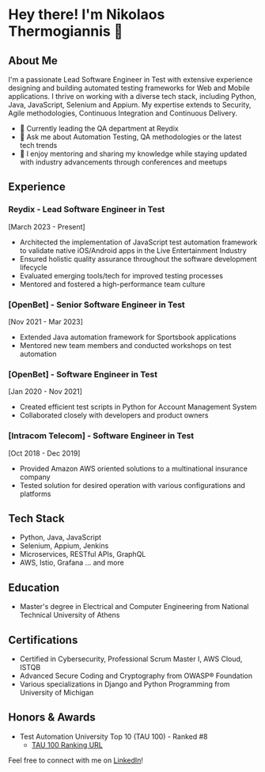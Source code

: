 # Hey there! I'm Nikolaos Thermogiannis 🚀

## About Me
I'm a passionate Lead Software Engineer in Test with extensive experience designing and building automated testing frameworks for Web and Mobile applications. I thrive on working with a diverse tech stack, including Python, Java, JavaScript, Selenium and Appium. My expertise extends to Security, Agile methodologies, Continuous Integration and Continuous Delivery.

- 🔭 Currently leading the QA department at Reydix
- 💬 Ask me about Automation Testing, QA methodologies or the latest tech trends
- 🌱 I enjoy mentoring and sharing my knowledge while staying updated with industry advancements through conferences and meetups

## Experience
### Reydix - Lead Software Engineer in Test
[March 2023 - Present]
- Architected the implementation of JavaScript test automation framework to validate native iOS/Android apps in the Live Entertainment Industry
- Ensured holistic quality assurance throughout the software development lifecycle
- Evaluated emerging tools/tech for improved testing processes
- Mentored and fostered a high-performance team culture

### [OpenBet] - Senior Software Engineer in Test
[Nov 2021 - Mar 2023]
- Extended Java automation framework for Sportsbook applications
- Mentored new team members and conducted workshops on test automation

### [OpenBet] - Software Engineer in Test
[Jan 2020 - Nov 2021]
- Created efficient test scripts in Python for Account Management System
- Collaborated closely with developers and product owners

### [Intracom Telecom] - Software Engineer in Test
[Oct 2018 - Dec 2019]
- Provided Amazon AWS oriented solutions to a multinational insurance company
- Tested solution for desired operation with various configurations and platforms

## Tech Stack
- Python, Java, JavaScript
- Selenium, Appium, Jenkins
- Microservices, RESTful APIs, GraphQL
- AWS, Istio, Grafana
... and more

## Education
- Master's degree in Electrical and Computer Engineering from National Technical University of Athens

## Certifications
- Certified in Cybersecurity, Professional Scrum Master I, AWS Cloud, ISTQB
- Advanced Secure Coding and Cryptography from OWASP® Foundation
- Various specializations in Django and Python Programming from University of Michigan

## Honors & Awards
- Test Automation University Top 10 (TAU 100) - Ranked #8
  - [TAU 100 Ranking URL](https://testautomationu.applitools.com/tau100.html)

Feel free to connect with me on [LinkedIn](https://www.linkedin.com/in/nikolaos-thermogiannis/)!

